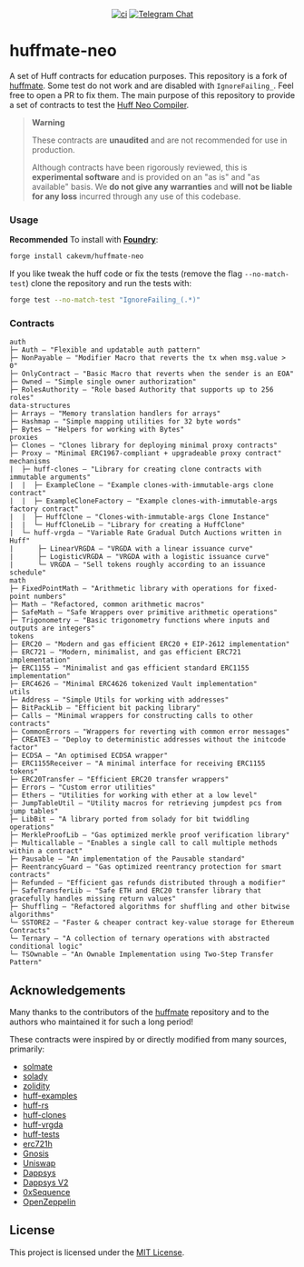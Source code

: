 <div align="center">

[![ci](https://github.com/cakevm/huffmate-neo/actions/workflows/test.yml/badge.svg?branch=main)][gh-huffmate-neo] [![Telegram Chat][tg-badge]][tg-url]


[gh-huffmate-neo]: https://github.com/cakevm/huffmate-neo/actions/workflows/test.yml
[tg-badge]: https://img.shields.io/badge/telegram-huff_neo-2CA5E0?style=plastic&logo=telegram
[tg-url]: https://t.me/huff_neo

</div>

# huffmate-neo

A set of Huff contracts for education purposes. This repository is a fork of [huffmate](https://github.com/huff-language/huffmate). Some test do not work and are disabled with `IgnoreFailing_`. Feel free to open a PR to fix them. The main purpose of this repository to provide a set of contracts to test the [Huff Neo Compiler](https://github.com/cakevm/huff-neo).

> **Warning**
>
> These contracts are **unaudited** and are not recommended for use in production.
>
> Although contracts have been rigorously reviewed, this is **experimental software** and is provided on an "as is" and "as available" basis.
> We **do not give any warranties** and **will not be liable for any loss** incurred through any use of this codebase.

### Usage

**Recommended** To install with [**Foundry**](https://github.com/foundry-rs/foundry):

```sh
forge install cakevm/huffmate-neo
```

If you like tweak the huff code or fix the tests (remove the flag `--no-match-test`) clone the repository and run the tests with:

```sh
forge test --no-match-test "IgnoreFailing_(.*)"
````

### Contracts

```
auth
├─ Auth — "Flexible and updatable auth pattern"
├─ NonPayable — "Modifier Macro that reverts the tx when msg.value > 0"
├─ OnlyContract — "Basic Macro that reverts when the sender is an EOA"
├─ Owned — "Simple single owner authorization"
├─ RolesAuthority — "Role based Authority that supports up to 256 roles"
data-structures
├─ Arrays — "Memory translation handlers for arrays"
├─ Hashmap — "Simple mapping utilities for 32 byte words"
├─ Bytes — "Helpers for working with Bytes"
proxies
├─ Clones — "Clones library for deploying minimal proxy contracts"
├─ Proxy — "Minimal ERC1967-compliant + upgradeable proxy contract"
mechanisms
|  ├─ huff-clones — "Library for creating clone contracts with immutable arguments"
|  |  ├─ ExampleClone — "Example clones-with-immutable-args clone contract"
|  |  ├─ ExampleCloneFactory — "Example clones-with-immutable-args factory contract"
|  |  ├─ HuffClone — "Clones-with-immutable-args Clone Instance"
|  |  └─ HuffCloneLib — "Library for creating a HuffClone"
|  └─ huff-vrgda — "Variable Rate Gradual Dutch Auctions written in Huff"
|      ├─ LinearVRGDA — "VRGDA with a linear issuance curve"
|      ├─ LogisticVRGDA — "VRGDA with a logistic issuance curve"
|      └─ VRGDA — "Sell tokens roughly according to an issuance schedule"
math
├─ FixedPointMath — "Arithmetic library with operations for fixed-point numbers"
├─ Math — "Refactored, common arithmetic macros"
├─ SafeMath — "Safe Wrappers over primitive arithmetic operations"
├─ Trigonometry — "Basic trigonometry functions where inputs and outputs are integers"
tokens
├─ ERC20 — "Modern and gas efficient ERC20 + EIP-2612 implementation"
├─ ERC721 — "Modern, minimalist, and gas efficient ERC721 implementation"
├─ ERC1155 — "Minimalist and gas efficient standard ERC1155 implementation"
├─ ERC4626 — "Minimal ERC4626 tokenized Vault implementation"
utils
├─ Address — "Simple Utils for working with addresses"
├─ BitPackLib — "Efficient bit packing library"
├─ Calls — "Minimal wrappers for constructing calls to other contracts"
├─ CommonErrors — "Wrappers for reverting with common error messages"
├─ CREATE3 — "Deploy to deterministic addresses without the initcode factor"
├─ ECDSA — "An optimised ECDSA wrapper"
├─ ERC1155Receiver — "A minimal interface for receiving ERC1155 tokens"
├─ ERC20Transfer — "Efficient ERC20 transfer wrappers"
├─ Errors — "Custom error utilities"
├─ Ethers — "Utilities for working with ether at a low level"
├─ JumpTableUtil — "Utility macros for retrieving jumpdest pcs from jump tables"
├─ LibBit — "A library ported from solady for bit twiddling operations"
├─ MerkleProofLib — "Gas optimized merkle proof verification library"
├─ Multicallable — "Enables a single call to call multiple methods within a contract"
├─ Pausable — "An implementation of the Pausable standard"
├─ ReentrancyGuard — "Gas optimized reentrancy protection for smart contracts"
├─ Refunded — "Efficient gas refunds distributed through a modifier"
├─ SafeTransferLib — "Safe ETH and ERC20 transfer library that gracefully handles missing return values"
├─ Shuffling — "Refactored algorithms for shuffling and other bitwise algorithms"
└─ SSTORE2 — "Faster & cheaper contract key-value storage for Ethereum Contracts"
└─ Ternary — "A collection of ternary operations with abstracted conditional logic"
└─ TSOwnable — "An Ownable Implementation using Two-Step Transfer Pattern"
```

## Acknowledgements
Many thanks to the contributors of the [huffmate](https://github.com/huff-language/huffmate) repository and to the authors who maintained it for such a long period!

These contracts were inspired by or directly modified from many sources, primarily:

- [solmate](https://github.com/transmissions11/solmate)
- [solady](https://github.com/Vectorized/solady)
- [zolidity](https://github.com/z0r0z/zolidity)
- [huff-examples](https://github.com/huff-language/huff-examples)
- [huff-rs](https://github.com/huff-language/huff-rs)
- [huff-clones](https://github.com/clabby/huff-clones)
- [huff-vrgda](https://github.com/cheethas/huff-vrgda)
- [huff-tests](https://github.com/huff-language/huff-tests-action)
- [erc721h](https://github.com/philogy/erc721h)
- [Gnosis](https://github.com/gnosis/gp-v2-contracts)
- [Uniswap](https://github.com/Uniswap/uniswap-lib)
- [Dappsys](https://github.com/dapphub/dappsys)
- [Dappsys V2](https://github.com/dapp-org/dappsys-v2)
- [0xSequence](https://github.com/0xSequence)
- [OpenZeppelin](https://github.com/OpenZeppelin/openzeppelin-contracts)

## License
This project is licensed under the [MIT License](./LICENSE).